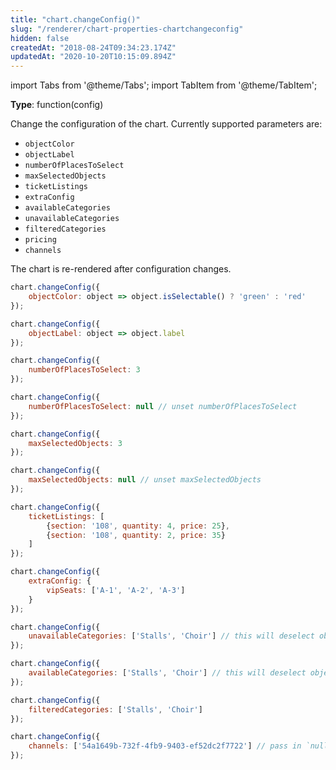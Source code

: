 ```yaml
---
title: "chart.changeConfig()"
slug: "/renderer/chart-properties-chartchangeconfig"
hidden: false
createdAt: "2018-08-24T09:34:23.174Z"
updatedAt: "2020-10-20T10:15:09.894Z"
---
```


import Tabs from '@theme/Tabs';
import TabItem from '@theme/TabItem';

**Type**: function(config)  

Change the configuration of the chart. Currently supported parameters are:

- `objectColor`
- `objectLabel`
- `numberOfPlacesToSelect`
- `maxSelectedObjects`
- `ticketListings`
- `extraConfig`
- `availableCategories`
- `unavailableCategories`
- `filteredCategories`
- `pricing`
- `channels`

The chart is re-rendered after configuration changes.

```javascript
chart.changeConfig({
    objectColor: object => object.isSelectable() ? 'green' : 'red'
});
```

```javascript
chart.changeConfig({
    objectLabel: object => object.label
});
```

```javascript
chart.changeConfig({
    numberOfPlacesToSelect: 3
});
```

```javascript
chart.changeConfig({
    numberOfPlacesToSelect: null // unset numberOfPlacesToSelect
});
```

```javascript
chart.changeConfig({
    maxSelectedObjects: 3
});
```

```javascript
chart.changeConfig({
    maxSelectedObjects: null // unset maxSelectedObjects
});
```

```javascript
chart.changeConfig({
    ticketListings: [
        {section: '108', quantity: 4, price: 25},
        {section: '108', quantity: 2, price: 35}
    ]
});
```

```javascript
chart.changeConfig({
    extraConfig: {
        vipSeats: ['A-1', 'A-2', 'A-3']
    }
});
```

```javascript
chart.changeConfig({
    unavailableCategories: ['Stalls', 'Choir'] // this will deselect objects that belong to an unavailable category
});
```

```javascript
chart.changeConfig({
    availableCategories: ['Stalls', 'Choir'] // this will deselect objects that belong to an unavailable category
});
```

```javascript
chart.changeConfig({
    filteredCategories: ['Stalls', 'Choir']
});
```

```javascript
chart.changeConfig({
    channels: ['54a1649b-732f-4fb9-9403-ef52dc2f7722'] // pass in `null` instead of an array to remove all configured channels
});
```
